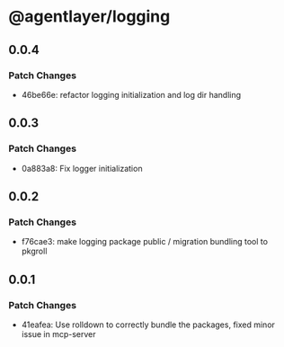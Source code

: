 # @agentlayer/logging

## 0.0.4

### Patch Changes

- 46be66e: refactor logging initialization and log dir handling

## 0.0.3

### Patch Changes

- 0a883a8: Fix logger initialization

## 0.0.2

### Patch Changes

- f76cae3: make logging package public / migration bundling tool to pkgroll

## 0.0.1

### Patch Changes

- 41eafea: Use rolldown to correctly bundle the packages, fixed minor issue in mcp-server
